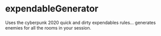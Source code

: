 # expendableGenerator
Uses the cyberpunk 2020 quick and dirty expendables rules... generates enemies for all the rooms in your session.
